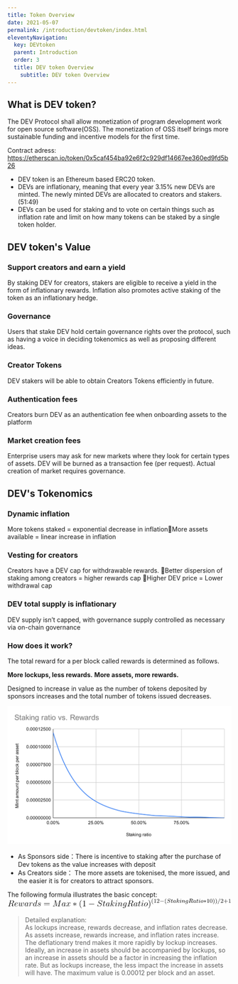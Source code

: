 ```yaml
---
title: Token Overview
date: 2021-05-07
permalink: /introduction/devtoken/index.html
eleventyNavigation:
  key: DEVtoken
  parent: Introduction
  order: 3
  title: DEV token Overview
	subtitle: DEV token Overview
---
```


## What is DEV token?

The DEV Protocol shall allow monetization of program development work for open source software(OSS). The monetization of OSS itself brings more sustainable funding and incentive models for the first time.

Contract adress: https://etherscan.io/token/0x5caf454ba92e6f2c929df14667ee360ed9fd5b26

- DEV token is an Ethereum based ERC20 token.
- DEVs are inflationary, meaning that every year 3.15% new DEVs are minted. The newly minted DEVs are allocated to creators and stakers. (51:49)
- DEVs can be used for staking and to vote on certain things such as inflation rate and limit on how many tokens can be staked by a single token holder.

## DEV token's Value

### Support creators and earn a yield

By staking DEV for creators, stakers are eligible to receive a yield in the form of inflationary rewards. Inflation also promotes active staking of the token as an inflationary hedge.

### Governance

Users that stake DEV hold certain governance rights over the protocol, such as having a voice in deciding tokenomics as well as proposing different ideas.

### Creator Tokens

DEV stakers will be able to obtain Creators Tokens efficiently in future.

### Authentication fees

Creators burn DEV as an authentication fee when onboarding assets to the platform

### Market creation fees

Enterprise users may ask for new markets where they look for certain types of assets. DEV will be burned as a transaction fee (per request). Actual creation of market requires governance.

## DEV's Tokenomics

### Dynamic inflation

More tokens staked = exponential decrease in inflationMore assets available = linear increase in inflation

### Vesting for creators

Creators have a DEV cap for withdrawable rewards. Better dispersion of staking among creators = higher rewards cap Higher DEV price = Lower withdrawal cap

### DEV total supply is inflationary

DEV supply isn’t capped, with governance supply controlled as necessary via on-chain governance

### How does it work?

The total reward for a per block called rewards is determined as follows.

**More lockups, less rewards.**
**More assets, more rewards.**

Designed to increase in value as the number of tokens deposited by sponsors increases and the total number of tokens issued decreases.

![tokenomics](/content/images/token/staking-ratio-vs-mint-amount.svg)

- As Sponsors side：There is incentive to staking after the purchase of Dev tokens as the value increases with deposit
- As Creators side： The more assets are tokenised, the more issued, and the easier it is for creators to attract sponsors.

The following formula illustrates the basic concept:
![tokenomics](/content/images/token/formura.png)

> Detailed explanation:  
> As lockups increase, rewards decrease, and inflation rates decrease. As assets increase, rewards increase, and inflation rates increase. The deflationary trend makes it more rapidly by lockup increases. Ideally, an increase in assets should be accompanied by lockups, so an increase in assets should be a factor in increasing the inflation rate. But as lockups increase, the less impact the increase in assets will have. The maximum value is 0.00012 per block and an asset.
